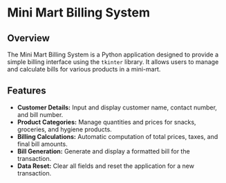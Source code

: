# Mini Mart Billing System

## Overview

The Mini Mart Billing System is a Python application designed to provide a simple billing interface using the `tkinter` library. It allows users to manage and calculate bills for various products in a mini-mart.

## Features

- **Customer Details:** Input and display customer name, contact number, and bill number.
- **Product Categories:** Manage quantities and prices for snacks, groceries, and hygiene products.
- **Billing Calculations:** Automatic computation of total prices, taxes, and final bill amounts.
- **Bill Generation:** Generate and display a formatted bill for the transaction.
- **Data Reset:** Clear all fields and reset the application for a new transaction.